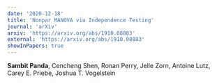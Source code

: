 ```yaml
---
date: '2020-12-18'
title: 'Nonpar MANOVA via Independence Testing'
journal: 'arXiv'
arxiv: 'https://arxiv.org/abs/1910.08883'
external: 'https://arxiv.org/abs/1910.08883'
showInPapers: true
---
```


**Sambit Panda**, Cencheng Shen, Ronan Perry, Jelle Zorn, Antoine Lutz, Carey E. Priebe, Joshua T. Vogelstein
